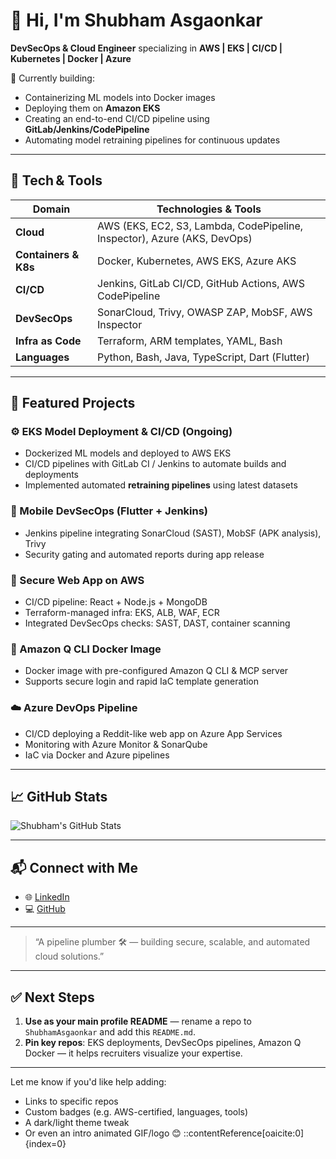 # 👋 Hi, I'm Shubham Asgaonkar 

**DevSecOps & Cloud Engineer** specializing in **AWS | EKS | CI/CD | Kubernetes | Docker | Azure**

🚀 Currently building:
- Containerizing ML models into Docker images  
- Deploying them on **Amazon EKS**  
- Creating an end-to-end CI/CD pipeline using **GitLab/Jenkins/CodePipeline**  
- Automating model retraining pipelines for continuous updates

---

## 🧰 Tech & Tools

| Domain              | Technologies & Tools |
|---------------------|----------------------|
| **Cloud**           | AWS (EKS, EC2, S3, Lambda, CodePipeline, Inspector), Azure (AKS, DevOps) |
| **Containers & K8s**| Docker, Kubernetes, AWS EKS, Azure AKS |
| **CI/CD**           | Jenkins, GitLab CI/CD, GitHub Actions, AWS CodePipeline |
| **DevSecOps**       | SonarCloud, Trivy, OWASP ZAP, MobSF, AWS Inspector |
| **Infra as Code**   | Terraform, ARM templates, YAML, Bash |
| **Languages**       | Python, Bash, Java, TypeScript, Dart (Flutter) |

---

## 📂 Featured Projects

### ⚙️ EKS Model Deployment & CI/CD (Ongoing)
- Dockerized ML models and deployed to AWS EKS  
- CI/CD pipelines with GitLab CI / Jenkins to automate builds and deployments  
- Implemented automated **retraining pipelines** using latest datasets  

### 📱 Mobile DevSecOps (Flutter + Jenkins)
- Jenkins pipeline integrating SonarCloud (SAST), MobSF (APK analysis), Trivy  
- Security gating and automated reports during app release  

### 🔐 Secure Web App on AWS
- CI/CD pipeline: React + Node.js + MongoDB  
- Terraform-managed infra: EKS, ALB, WAF, ECR  
- Integrated DevSecOps checks: SAST, DAST, container scanning  

### 🧰 Amazon Q CLI Docker Image
- Docker image with pre-configured Amazon Q CLI & MCP server  
- Supports secure login and rapid IaC template generation  

### ☁️ Azure DevOps Pipeline
- CI/CD deploying a Reddit-like web app on Azure App Services  
- Monitoring with Azure Monitor & SonarQube  
- IaC via Docker and Azure pipelines  

---

## 📈 GitHub Stats

![Shubham's GitHub Stats](https://github-readme-stats.vercel.app/api?username=ShubhamAsgaonkar&show_icons=true&theme=radical)

---

## 📬 Connect with Me

- 🌐 [LinkedIn](https://www.linkedin.com/in/shubham-asgaonkar/)  
- 💻 [GitHub](https://github.com/ShubhamAsgaonkar)

---

> “A pipeline plumber 🛠️ — building secure, scalable, and automated cloud solutions.”

---

## ✅ Next Steps

1. **Use as your main profile README** — rename a repo to `ShubhamAsgaonkar` and add this `README.md`.  
2. **Pin key repos**: EKS deployments, DevSecOps pipelines, Amazon Q Docker — it helps recruiters visualize your expertise.

---

Let me know if you'd like help adding:
- Links to specific repos  
- Custom badges (e.g. AWS-certified, languages, tools)  
- A dark/light theme tweak  
- Or even an intro animated GIF/logo 😊
::contentReference[oaicite:0]{index=0}
